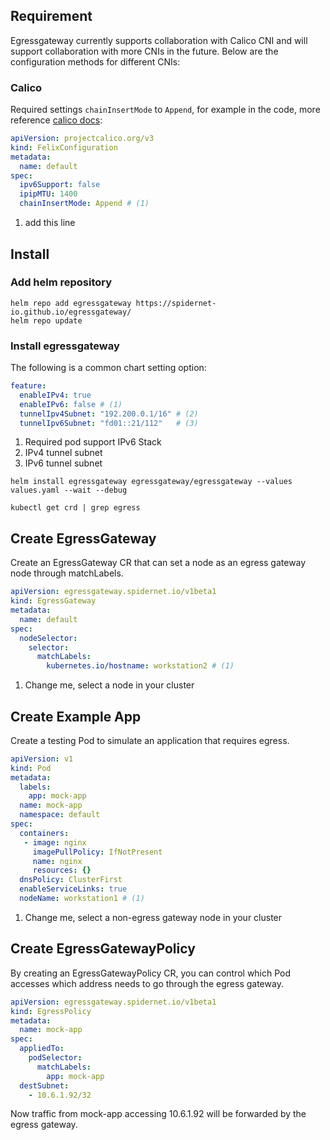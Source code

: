 ## Requirement

Egressgateway currently supports collaboration with Calico CNI and will support collaboration with more CNIs in the future.
Below are the configuration methods for different CNIs:

### Calico

Required settings `chainInsertMode` to `Append`, for example in the code,
more reference [calico docs](https://projectcalico.docs.tigera.io/reference/resources/felixconfig):

```yaml
apiVersion: projectcalico.org/v3
kind: FelixConfiguration
metadata:
  name: default
spec:
  ipv6Support: false
  ipipMTU: 1400
  chainInsertMode: Append # (1)
```

1. add this line

## Install

### Add helm repository

```shell
helm repo add egressgateway https://spidernet-io.github.io/egressgateway/
helm repo update
```

### Install egressgateway

The following is a common chart setting option:

```yaml
feature:
  enableIPv4: true
  enableIPv6: false # (1)
  tunnelIpv4Subnet: "192.200.0.1/16" # (2)
  tunnelIpv6Subnet: "fd01::21/112"   # (3)
```

1. Required pod support IPv6 Stack
2. IPv4 tunnel subnet
3. IPv6 tunnel subnet


```shell
helm install egressgateway egressgateway/egressgateway --values values.yaml --wait --debug
```

```shell
kubectl get crd | grep egress
```

## Create EgressGateway

Create an EgressGateway CR that can set a node as an egress gateway node through matchLabels.

```yaml
apiVersion: egressgateway.spidernet.io/v1beta1
kind: EgressGateway
metadata:
  name: default
spec:
  nodeSelector:
    selector:
      matchLabels:
        kubernetes.io/hostname: workstation2 # (1)
```

1. Change me, select a node in your cluster

## Create Example App

Create a testing Pod to simulate an application that requires egress.

```yaml
apiVersion: v1
kind: Pod
metadata:
  labels:
    app: mock-app
  name: mock-app
  namespace: default
spec:
  containers:
   - image: nginx
     imagePullPolicy: IfNotPresent
     name: nginx
     resources: {}
  dnsPolicy: ClusterFirst
  enableServiceLinks: true
  nodeName: workstation1 # (1)
```

1. Change me, select a non-egress gateway node in your cluster

## Create EgressGatewayPolicy

By creating an EgressGatewayPolicy CR, you can control which Pod accesses which address needs to go through the egress gateway.

```yaml
apiVersion: egressgateway.spidernet.io/v1beta1
kind: EgressPolicy
metadata:
  name: mock-app
spec:
  appliedTo:
    podSelector:
      matchLabels:
        app: mock-app
  destSubnet:
    - 10.6.1.92/32
```

Now traffic from mock-app accessing 10.6.1.92 will be forwarded by the egress gateway.
